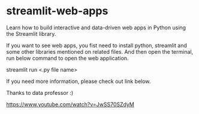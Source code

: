 # streamlit-web-apps

Learn how to build interactive and data-driven web apps in Python using the Streamlit library.

If you want to see web apps, you fist need to install python, streamlit and some other libraries mentioned on related files. And then open the terminal, run below command to open the web application.

streamlit run <.py file name>

If you need more information, please check out link below.

Thanks to data professor :)

https://www.youtube.com/watch?v=JwSS70SZdyM

